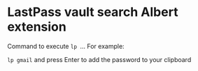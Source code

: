 # LastPass vault search Albert extension

Command to execute `lp `... For example:

`lp gmail` and press Enter to add the password to your clipboard